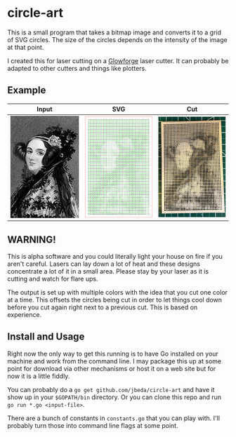 # circle-art

This is a small program that takes a bitmap image and converts it to a grid of SVG circles.  The size of the circles depends on the intensity of the image at that point.

I created this for laser cutting on a [Glowforge](https://glowforge.com) laser cutter.  It can probably be adapted to other cutters and things like plotters.

## Example

| Input | SVG | Cut |
|-------|-----|-----|
|![](README-assets/ada-lovelace.jpg)|![](README-assets/ada-lovelace-svg.png)|![](README-assets/ada-lovelace-cut.jpg)|

## WARNING!

This is alpha software and you could literally light your house on fire if you aren't careful.  Lasers can lay down a lot of heat and these designs concentrate a lot of it in a small area.  Please stay by your laser as it is cutting and watch for flare ups.

The output is set up with multiple colors with the idea that you cut one color at a time.  This offsets the circles being cut in order to let things cool down before you cut again right next to a previous cut.  This is based on experience.

## Install and Usage

Right now the only way to get this running is to have Go installed on your machine and work from the command line.  I may package this up at some point for download via other mechanisms or host it on a web site but for now it is a little fiddly.

You can probably do a `go get github.com/jbeda/circle-art` and have it show up in your `$GOPATH/bin` directory.  Or you can clone this repo and run `go run *.go <input-file>`.

There are a bunch of constants in `constants.go` that you can play with.  I'll probably turn those into command line flags at some point.